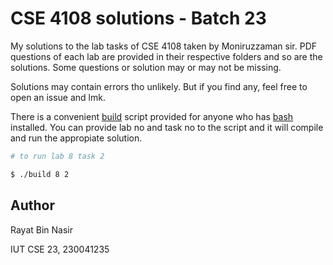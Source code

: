 # CSE 4108 solutions - Batch 23

My solutions to the lab tasks of CSE 4108 taken by Moniruzzaman sir. PDF questions of each lab are provided
in their respective folders and so are the solutions. Some questions or solution may or may not be missing.

Solutions may contain errors tho unlikely. But if you find any, feel free to open an issue and lmk. 

There is a convenient [build](./build) script provided for anyone who has [bash](https://www.gnu.org/software/bash/) installed. You can provide lab no and task no to the script and it will compile and run the appropiate solution.

```bash
# to run lab 8 task 2

$ ./build 8 2
```

## Author
Rayat Bin Nasir

IUT CSE 23, 230041235